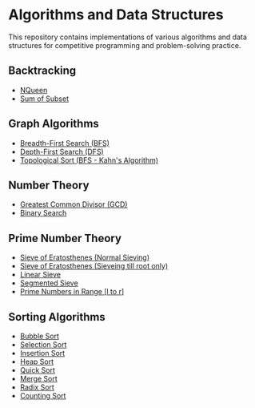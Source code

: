# Algorithms and Data Structures

This repository contains implementations of various algorithms and data structures for competitive programming and problem-solving practice.

## Backtracking
- [NQueen](BackTracking/NQueen.cpp)
- [Sum of Subset](BackTracking/SOS.cpp)

## Graph Algorithms
- [Breadth-First Search (BFS)](Graph/BFS.cpp)
- [Depth-First Search (DFS)](Graph/DFS.cpp)
- [Topological Sort (BFS - Kahn's Algorithm)](Graph/TopoBfs.cpp)

## Number Theory
- [Greatest Common Divisor (GCD)](NumberTheory/GCD.cpp)
- [Binary Search](NumberTheory/BinarySearch.cpp)

## Prime Number Theory
- [Sieve of Eratosthenes (Normal Sieving)](NumberTheory/PrimeTheory/Sieve_01.cpp)
- [Sieve of Eratosthenes (Sieveing till root only)](NumberTheory/PrimeTheory/Sieve_02.cpp)
- [Linear Sieve](NumberTheory/PrimeTheory/LinearSieve.cpp)
- [Segmented Sieve](NumberTheory/PrimeTheory/SegmentedSieve.cpp)
- [Prime Numbers in Range [l to r]](NumberTheory/PrimeTheory/PrimeInRange.cpp)

## Sorting Algorithms
- [Bubble Sort](Sorting/BubbleSort.cpp)
- [Selection Sort](Sorting/SelectionSort.cpp)
- [Insertion Sort](Sorting/InsertionSort.cpp)
- [Heap Sort](Sorting/HeapSort.cpp)
- [Quick Sort](Sorting/QuickSort.cpp)
- [Merge Sort](Sorting/MergeSort.cpp)
- [Radix Sort](Sorting/RadixSort.cpp)
- [Counting Sort](Sorting/CountingSort.cpp)

